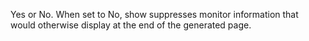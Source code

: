 Yes or No. When set to No, show suppresses monitor information that would
otherwise display at the end of the generated page.